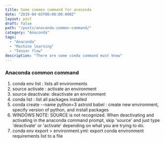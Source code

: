 ```yaml
---
title: Some common command for anaconda
date: "2019-04-03T00:00:00.000Z"
layout: post
draft: false
path: "/posts/anaconda-common-command/"
category: "Anaconda"
tags:
  - "Anaconda"
  - "Machine learning"
  - "Tensor flow"
description: "There are some conda command must know"
---
```


### Anaconda common command  
1. conda env list : lists all environments
2. source activate <env name> : activate an environment
3. source deactivate: deactivate an environment
4. conda list : list all packages installed
5. conda create --name <env name> python=3 astroid babel : create new environment, specify version of python, and install packages
6. WINDOWS NOTE: SOURCE is not recognized. When deactivating and activating in the anaconda command prompt, skip 'source' and just type 'deactivate' or 'activate' depending on what you are trying to do.
7. conda env export > environment.yml: export conda environment requirements list to a file
